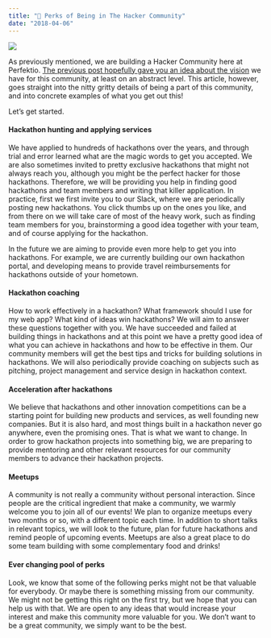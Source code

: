 ```yaml
---
title: "🌹 Perks of Being in The Hacker Community"
date: "2018-04-06"
---
```


![](http://www.xn--lhteenlahti-l8a.fi/wp-content/uploads/2018/09/81955-1hmkudsy3i7eecapwpwljcg.png)

As previously mentioned, we are building a Hacker Community here at Perfektio. [The previous post hopefully gave you an idea about the vision](https://medium.com/perfektio/announcing-perfektio-community-5fd43baa278e) we have for this community, at least on an abstract level. This article, however, goes straight into the nitty gritty details of being a part of this community, and into concrete examples of what you get out this!

Let’s get started.

#### **Hackathon hunting and applying services**

We have applied to hundreds of hackathons over the years, and through trial and error learned what are the magic words to get you accepted. We are also sometimes invited to pretty exclusive hackathons that might not always reach you, although you might be the perfect hacker for those hackathons. Therefore, we will be providing you help in finding good hackathons and team members and writing that killer application. In practice, first we first invite you to our Slack, where we are periodically posting new hackathons. You click thumbs up on the ones you like, and from there on we will take care of most of the heavy work, such as finding team members for you, brainstorming a good idea together with your team, and of course applying for the hackathon.

In the future we are aiming to provide even more help to get you into hackathons. For example, we are currently building our own hackathon portal, and developing means to provide travel reimbursements for hackathons outside of your hometown.

#### **Hackathon coaching**

How to work effectively in a hackathon? What framework should I use for my web app? What kind of ideas win hackathons? We will aim to answer these questions together with you. We have succeeded and failed at building things in hackathons and at this point we have a pretty good idea of what you can achieve in hackathons and how to be effective in them. Our community members will get the best tips and tricks for building solutions in hackathons. We will also periodically provide coaching on subjects such as pitching, project management and service design in hackathon context.

#### **Acceleration after hackathons**

We believe that hackathons and other innovation competitions can be a starting point for building new products and services, as well founding new companies. But it is also hard, and most things built in a hackathon never go anywhere, even the promising ones. That is what we want to change. In order to grow hackathon projects into something big, we are preparing to provide mentoring and other relevant resources for our community members to advance their hackathon projects.

#### **Meetups**

A community is not really a community without personal interaction. Since people are the critical ingredient that make a community, we warmly welcome you to join all of our events! We plan to organize meetups every two months or so, with a different topic each time. In addition to short talks in relevant topics, we will look to the future, plan for future hackathons and remind people of upcoming events. Meetups are also a great place to do some team building with some complementary food and drinks!

#### **Ever changing pool of perks**

Look, we know that some of the following perks might not be that valuable for everybody. Or maybe there is something missing from our community. We might not be getting this right on the first try, but we hope that you can help us with that. We are open to any ideas that would increase your interest and make this community more valuable for you. We don’t want to be a great community, we simply want to be the best.
